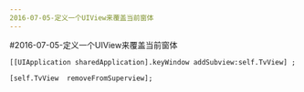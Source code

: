 ```yaml
---
2016-07-05-定义一个UIView来覆盖当前窗体
---
```

#2016-07-05-定义一个UIView来覆盖当前窗体

`[[UIApplication sharedApplication].keyWindow addSubview:self.TvView] ;`<br>

`[self.TvView  removeFromSuperview];`